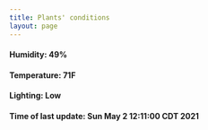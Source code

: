 ```yaml
---
title: Plants' conditions
layout: page
---
```



#### Humidity: 49%
#### Temperature: 71F
#### Lighting: Low
#### Time of last update: Sun May  2 12:11:00 CDT 2021
